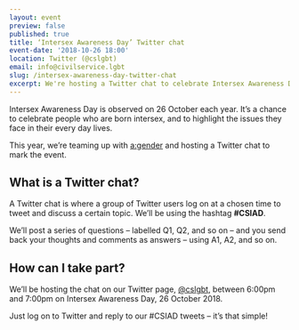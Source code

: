 ```yaml
---
layout: event
preview: false
published: true
title: ‘Intersex Awareness Day’ Twitter chat
event-date: '2018-10-26 18:00'
location: Twitter (@cslgbt)
email: info@civilservice.lgbt
slug: /intersex-awareness-day-twitter-chat
excerpt: We're hosting a Twitter chat to celebrate Intersex Awareness Day
---
```

Intersex Awareness Day is observed on 26 October each year. It’s a chance to celebrate people who are born intersex, and to highlight the issues they face in their every day lives.

This year, we’re teaming up with [a:gender](https://agender.org.uk) and hosting a Twitter chat to mark the event.

## What is a Twitter chat?

A Twitter chat is where a group of Twitter users log on at a chosen time to tweet and discuss a certain topic. We’ll be using the hashtag **#CSIAD**.

We’ll post a series of questions – labelled Q1, Q2, and so on – and you send back your thoughts and comments as answers – using A1, A2, and so on.

## How can I take part?

We’ll be hosting the chat on our Twitter page, [@cslgbt](https://www.twitter.com/cslgbt), between 6:00pm and 7:00pm on Intersex Awareness Day, 26 October 2018.

Just log on to Twitter and reply to our #CSIAD tweets – it’s that simple!